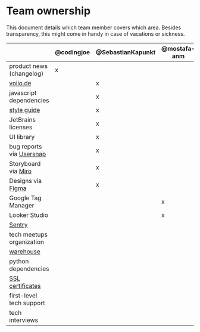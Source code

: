 # Team ownership

This document details which team member covers which area.
Besides transparency, this might come in handy in case of vacations or sickness.

|                                      | @codingjoe | @SebastianKapunkt | @mostafa-anm | @amureki | @herrbenesch |
|--------------------------------------|------------|-------------------|--------------|----------|--------------|
| product news (changelog)             | x          |                   |              |          |              |
| [voiio.de][voiio.de]                 |            | x                 |              |          |              |
| javascript dependencies              |            | x                 |              |          |              |
| [style guide](styleguide.md)         |            | x                 |              |          |              |
| JetBrains licenses                   |            | x                 |              |          |              |
| UI library                           |            | x                 |              |          |              |
| bug reports via [Usersnap][Usersnap] |            | x                 |              |          |              |
| Storyboard via [Miro][Miro]          |            | x                 |              |          |              |
| Designs via [Figma][Figma]           |            | x                 |              |          |              |
| Google Tag Manager                   |            |                   | x            |          |              |
| Looker Studio                        |            |                   | x            |          |              |
| [Sentry][Sentry]                     |            |                   |              | x        |              |
| tech meetups organization            |            |                   |              | x        |              |
| [warehouse][warehouse]               |            |                   |              | x        |              |
| python dependencies                  |            |                   |              | x        |              |
| [SSL certificates][SSL_certificates] |            |                   |              | x        |              |
| first-level tech support             |            |                   |              |          | x            |
| tech interviews                      |            |                   |              |          | x            |


[Figma]: https://www.figma.com/files/team/1206963489982218455/voiio
[Miro]: https://miro.com/app/dashboard/
[Sentry]: (https://sentry.io)
[SSL_certificates]: https://github.com/voiio/voiio-platform/blob/main/docs/RUNBOOK.md#ssl--tls-certificates--lets-encrypt
[Usersnap]: https://usersnap.com
[voiio.de]: https://voiio.de
[warehouse]: https://data.voiio.de
